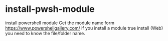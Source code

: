 # install-pwsh-module
install powershell module
Get the module name form https://www.powershellgallery.com/
if you install a module true install (Web) you need to know the file/folder name.
